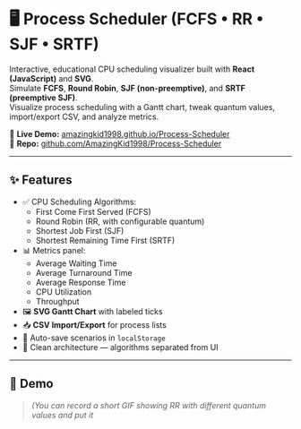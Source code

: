 # 🖥️ Process Scheduler (FCFS • RR • SJF • SRTF)

Interactive, educational CPU scheduling visualizer built with **React (JavaScript)** and **SVG**.  
Simulate **FCFS**, **Round Robin**, **SJF (non-preemptive)**, and **SRTF (preemptive SJF)**.  
Visualize process scheduling with a Gantt chart, tweak quantum values, import/export CSV, and analyze metrics.

🔗 **Live Demo:** [amazingkid1998.github.io/Process-Scheduler](https://amazingkid1998.github.io/Process-Scheduler/)  
📂 **Repo:** [github.com/AmazingKid1998/Process-Scheduler](https://github.com/AmazingKid1998/Process-Scheduler)

---

## ✨ Features
- ✅ CPU Scheduling Algorithms:
  - First Come First Served (FCFS)
  - Round Robin (RR, with configurable quantum)
  - Shortest Job First (SJF)
  - Shortest Remaining Time First (SRTF)
- 📊 Metrics panel:
  - Average Waiting Time
  - Average Turnaround Time
  - Average Response Time
  - CPU Utilization
  - Throughput
- 🖼️ **SVG Gantt Chart** with labeled ticks
- 📥 **CSV Import/Export** for process lists
- 💾 Auto-save scenarios in `localStorage`
- 📂 Clean architecture — algorithms separated from UI

---

## 🎥 Demo
> _(You can record a short GIF showing RR with different quantum values and put it_
